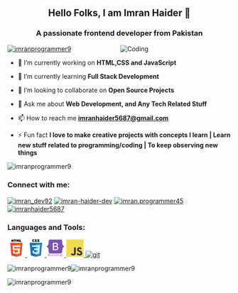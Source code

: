 <h2 align="center">Hello Folks, I am Imran Haider 👋</h2>
<h3 align="center">A passionate frontend developer from Pakistan</h3>
<img align="right" alt="Coding" width="250" src = "https://www.aagnia.com/wp-content/uploads/2021/12/39998-web-development.gif" >

<p align="left"> <a href="https://github.com/ryo-ma/github-profile-trophy"><img src="https://github-profile-trophy.vercel.app/?username=imranprogrammer9" alt="imranprogrammer9" /></a> </p>

- 🔭 I’m currently working on **HTML,CSS and JavaScript**

- 🌱 I’m currently learning **Full Stack Development**

- 👯 I’m looking to collaborate on **Open Source Projects**

- 💬 Ask me about **Web Development, and Any Tech Related Stuff**

- 📫 How to reach me **imranhaider5687@gmail.com**

- ⚡ Fun fact **I love to make creative projects with concepts I learn | Learn new stuff related to programming/coding | To keep observing new things**

<p align="left"> <img src="https://komarev.com/ghpvc/?username=imranprogrammer9&label=Profile%20views&color=0e75b6&style=flat" alt="imranprogrammer9" /> </p>

<h3 align="left">Connect with me:</h3>
<p align="left">
<a href="https://twitter.com/imran_dev92" target="blank"><img align="center" src="https://raw.githubusercontent.com/rahuldkjain/github-profile-readme-generator/master/src/images/icons/Social/twitter.svg" alt="imran_dev92" height="30" width="40" /></a>
<a href="https://linkedin.com/in/imran-haider-dev" target="blank"><img align="center" src="https://raw.githubusercontent.com/rahuldkjain/github-profile-readme-generator/master/src/images/icons/Social/linked-in-alt.svg" alt="imran-haider-dev" height="30" width="40" /></a>
<a href="https://instagram.com/imran.programmer45" target="blank"><img align="center" src="https://raw.githubusercontent.com/rahuldkjain/github-profile-readme-generator/master/src/images/icons/Social/instagram.svg" alt="imran.programmer45" height="30" width="40" /></a>
<a href="https://www.hackerrank.com/imranhaider5687" target="blank"><img align="center" src="https://raw.githubusercontent.com/rahuldkjain/github-profile-readme-generator/master/src/images/icons/Social/hackerrank.svg" alt="imranhaider5687" height="30" width="40" /></a>
</p>

<h3 align="left">Languages and Tools:</h3>
<p align="left"> <a href="https://www.w3.org/html/" target="_blank" rel="noreferrer"> <img src="https://raw.githubusercontent.com/devicons/devicon/master/icons/html5/html5-original-wordmark.svg" alt="html5" width="40" height="40"/> </a> <a href="https://www.w3schools.com/css/" target="_blank" rel="noreferrer"> <img src="https://raw.githubusercontent.com/devicons/devicon/master/icons/css3/css3-original-wordmark.svg" alt="css3" width="40" height="40"/> </a> <a href="https://getbootstrap.com" target="_blank" rel="noreferrer"> <img src="https://raw.githubusercontent.com/devicons/devicon/master/icons/bootstrap/bootstrap-plain-wordmark.svg" alt="bootstrap" width="40" height="40"/> </a> <a href="https://developer.mozilla.org/en-US/docs/Web/JavaScript" target="_blank" rel="noreferrer"> <img src="https://raw.githubusercontent.com/devicons/devicon/master/icons/javascript/javascript-original.svg" alt="javascript" width="40" height="40"/> </a>   <a href="https://git-scm.com/" target="_blank" rel="noreferrer"> <img src="https://www.vectorlogo.zone/logos/git-scm/git-scm-icon.svg" alt="git" width="40" height="40"/> </a> </p>

<p><img align="left" src="https://github-readme-stats.vercel.app/api/top-langs?username=imranprogrammer9&show_icons=true&locale=en&layout=compact" alt="imranprogrammer9" /></p>

<p>&nbsp;<img align="left" src="https://github-readme-stats.vercel.app/api?username=imranprogrammer9&show_icons=true&locale=en" alt="imranprogrammer9" /></p>

<p><img align="left" src="https://github-readme-streak-stats.herokuapp.com/?user=imranprogrammer9&" alt="imranprogrammer9" /></p>
